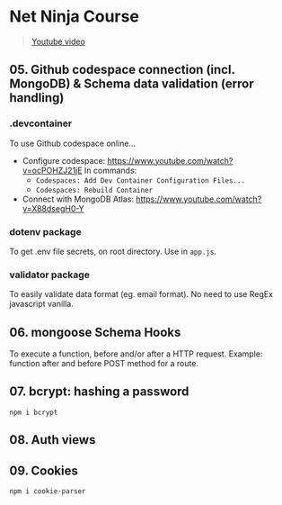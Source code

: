 # Net Ninja Course 
> [Youtube video](https://www.youtube.com/watch?v=SnoAwLP1a-0&list=PL4cUxeGkcC9iqqESP8335DA5cRFp8loyp)

## 05. Github codespace connection (incl. MongoDB) & Schema data validation (error handling)
### .devcontainer
To use Github codespace online... 
- Configure codespace: https://www.youtube.com/watch?v=ocPOHZJ21jE
In commands: 
	- `Codespaces: Add Dev Container Configuration Files...`
	- `Codespaces: Rebuild Container`
- Connect with MongoDB Atlas: https://www.youtube.com/watch?v=X88dsegH0-Y

### dotenv package
To get .env file secrets, on root directory. 
Use in `app.js`.

### validator package
To easily validate data format (eg. email format).
No need to use RegEx javascript vanilla.

## 06. mongoose Schema Hooks
To execute a function, before and/or after a HTTP request.
Example: function after and before POST method for a route.

## 07. bcrypt: hashing a password
`npm i bcrypt`

## 08. Auth views

## 09. Cookies
`npm i cookie-parser`